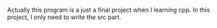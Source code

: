 Actually this program is a just a final project when I learning cpp. In this project, I only need to write the src part.
